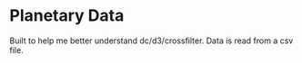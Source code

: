 # Planetary Data

Built to help me better understand dc/d3/crossfilter. Data is read from a csv file.